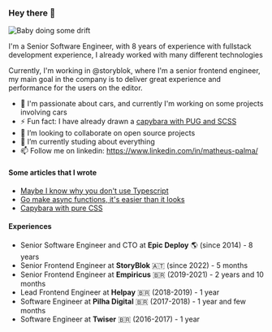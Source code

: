 ### Hey there 👋

![Baby doing some drift](https://i.giphy.com/media/3ov9jWu7BuHufyLs7m/giphy.webp)

I'm a Senior Software Engineer, with 8 years of experience with fullstack development experience, I already worked with many different technologies

Currently, I'm working in @storyblok, where I'm a senior frontend engineer, my main goal in the company is to deliver great experience and performance for the users on the editor.

- 🚗 I'm passionate about cars, and currently I'm working on some projects involving cars
- ⚡ Fun fact: I have already drawn a [capybara with PUG and SCSS](https://codepen.io/mmatheuspalma/pen/ooOQvZ)
- 👯 I’m looking to collaborate on open source projects
- 🌱 I’m currently studing about everything
- 📫 Follow me on linkedin: https://www.linkedin.com/in/matheus-palma/

#### Some articles that I wrote
- [Maybe I know why you don't use Typescript](https://medium.com/empiricustech/talvez-eu-saiba-porque-voc%C3%AA-ainda-n%C3%A3o-usa-typescript-ec92c1a8bf53)
- [Go make async functions, it's easier than it looks](https://dev.to/mmatheuspalma/go-make-async-use-cases-for-async-functions-3lbn)
- [Capybara with pure CSS](https://dev.to/mmatheuspalma/capybara-with-pure-css-c12)

#### Experiences
- Senior Software Engineer and CTO at <b>Epic Deploy</b> 🌎 (since 2014) - 8 years
- Senior Frontend Engineer at <b>StoryBlok</b> 🇦🇹 (since 2022) - 5 months
- Senior Frontend Engineer at <b>Empiricus</b> 🇧🇷 (2019-2021) - 2 years and 10 months
- Lead Frontend Engineer at <b>Helpay</b> 🇧🇷 (2018-2019) - 1 year
- Software Engineer at <b>Pilha Digital</b> 🇧🇷 (2017-2018) - 1 year and few months
- Software Engineer at <b>Twiser</b> 🇧🇷 (2016-2017) - 1 year

<!--
**mmatheuspalma/mmatheuspalma** is a ✨ _special_ ✨ repository because its `README.md` (this file) appears on your GitHub profile.

Here are some ideas to get you started:

- 🔭 I’m currently working on ...
- 🌱 I’m currently learning ...
- 👯 I’m looking to collaborate on ...
- 🤔 I’m looking for help with ...
- 💬 Ask me about ...
- 📫 How to reach me: ...
- 😄 Pronouns: ...
- ⚡ Fun fact: ...
-->
